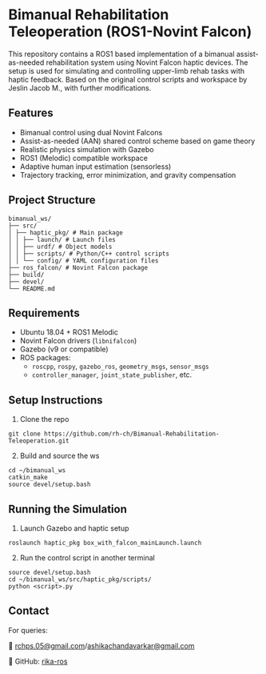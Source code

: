 # Bimanual Rehabilitation Teleoperation (ROS1-Novint Falcon)

This repository contains a ROS1 based implementation of a bimanual assist-as-needed rehabilitation system using Novint Falcon haptic devices. The setup is used for simulating and controlling upper-limb rehab tasks with haptic feedback.
Based on the original control scripts and workspace by Jeslin Jacob M., with further modifications.

## Features

- Bimanual control using dual Novint Falcons
- Assist-as-needed (AAN) shared control scheme based on game theory
- Realistic physics simulation with Gazebo
- ROS1 (Melodic) compatible workspace
- Adaptive human input estimation (sensorless)
- Trajectory tracking, error minimization, and gravity compensation

## Project Structure
```
bimanual_ws/
├── src/
│ ├── haptic_pkg/ # Main package
│ │ ├── launch/ # Launch files
│ │ ├── urdf/ # Object models
│ │ ├── scripts/ # Python/C++ control scripts
│ │ └── config/ # YAML configuration files
├── ros_falcon/ # Novint Falcon package
├── build/
├── devel/
└── README.md
```

## Requirements

- Ubuntu 18.04 + ROS1 Melodic
- Novint Falcon drivers (`libnifalcon`)
- Gazebo (v9 or compatible)
- ROS packages:
  - `roscpp`, `rospy`, `gazebo_ros`, `geometry_msgs`, `sensor_msgs`
  - `controller_manager`, `joint_state_publisher`, etc.

## Setup Instructions

1. Clone the repo

```
git clone https://github.com/rh-ch/Bimanual-Rehabilitation-Teleoperation.git
```

2. Build and source the ws

```
cd ~/bimanual_ws
catkin_make
source devel/setup.bash
```

## Running the Simulation

1. Launch Gazebo and haptic setup

```
roslaunch haptic_pkg box_with_falcon_mainLaunch.launch
```

2. Run the control script in another terminal

```
source devel/setup.bash
cd ~/bimanual_ws/src/haptic_pkg/scripts/
python <script>.py
```
## Contact

For queries:

📧 rchps.05@gmail.com/ashikachandavarkar@gmail.com

📂 GitHub: [rika-ros](https://github.com/rika-ros)
 
